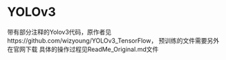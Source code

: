 # YOLOv3
带有部分注释的Yolov3代码，原作者见https://github.com/wizyoung/YOLOv3_TensorFlow， 预训练的文件需要另外在官网下载
具体的操作过程见ReadMe_Original.md文件

